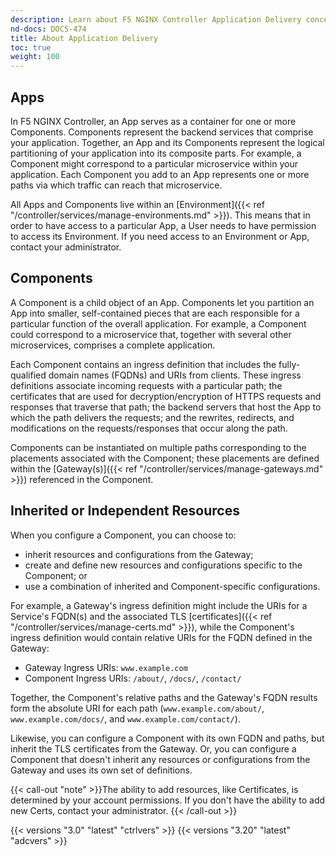 ```yaml
---
description: Learn about F5 NGINX Controller Application Delivery concepts.
nd-docs: DOCS-474
title: About Application Delivery
toc: true
weight: 100
---
```


## Apps

In F5 NGINX Controller, an App serves as a container for one or more Components. Components represent the backend services that comprise your application. Together, an App and its Components represent the logical partitioning of your application into its composite parts. For example, a Component might correspond to a particular microservice within your application. Each Component you add to an App represents one or more paths via which traffic can reach that microservice.

All Apps and Components live within an [Environment]({{< ref "/controller/services/manage-environments.md" >}}). This means that in order to have access to a particular App, a User needs to have permission to access its Environment. If you need access to an Environment or App, contact your administrator.

## Components

A Component is a child object of an App. Components let you partition an App into smaller, self-contained pieces that are each responsible for a particular function of the overall application. For example, a Component could correspond to a microservice that, together with several other microservices, comprises a complete application.

Each Component contains an ingress definition that includes the fully-qualified domain names (FQDNs) and URIs from clients. These ingress definitions associate incoming requests with a particular path; the certificates that are used for decryption/encryption of HTTPS requests and responses that traverse that path; the backend servers that host the App to which the path delivers the requests; and the rewrites, redirects, and modifications on the requests/responses that occur along the path.

Components can be instantiated on multiple paths corresponding to the placements associated with the Component; these placements are defined within the [Gateway(s)]({{< ref "/controller/services/manage-gateways.md" >}}) referenced in the Component.

## Inherited or Independent Resources

When you configure a Component, you can choose to:

- inherit resources and configurations from the Gateway;
- create and define new resources and configurations specific to the Component; or
- use a combination of inherited and Component-specific configurations.

For example, a Gateway's ingress definition might include the URIs for a Service's FQDN(s) and the associated TLS [certificates]({{< ref "/controller/services/manage-certs.md" >}}), while the Component's ingress definition would contain relative URIs for the FQDN defined in the Gateway:

- Gateway Ingress URIs: `www.example.com`
- Component Ingress URIs: `/about/`, `/docs/`, `/contact/`

Together, the Component's relative paths and the Gateway's FQDN results form the absolute URI for each path (`www.example.com/about/`, `www.example.com/docs/`, and `www.example.com/contact/`).

Likewise, you can configure a Component with its own FQDN and paths, but inherit the TLS certificates from the Gateway. Or, you can configure a Component that doesn't inherit any resources or configurations from the Gateway and uses its own set of definitions.

{{< call-out "note" >}}The ability to add resources, like Certificates, is determined by your account permissions. If you don't have the ability to add new Certs, contact your administrator. {{< /call-out >}}

{{< versions "3.0" "latest" "ctrlvers" >}}
{{< versions "3.20" "latest" "adcvers" >}}
